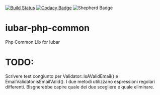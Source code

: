 [![Build Status](https://app.travis-ci.com/iubar/iubar-php-common.svg?branch=master)](https://app.travis-ci.com/github/iubar/iubar-php-common)
[![Codacy Badge](https://api.codacy.com/project/badge/Grade/bec6af275a4d4ab19e3692e1759b5f38)](https://www.codacy.com/manual/Iubar/iubar-php-common?utm_source=github.com&amp;utm_medium=referral&amp;utm_content=iubar/iubar-php-common&amp;utm_campaign=Badge_Grade)
![Shepherd Badge](https://shepherd.dev/github/iubar/iubar-php-common/coverage.svg)


# iubar-php-common
Php Common Lib for Iubar

# TODO:
Scrivere test congiunto per Validator::isAValidEmail() e EmailValidator.isEmailValid().
I due metodi utilizzano espressioni regolari differenti. Bisgnerebbe capire quale dei due scegliere e quale eliminare.

